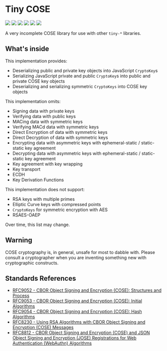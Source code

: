 # Tiny COSE

[![](https://img.shields.io/github/actions/workflow/status/levischuck/tiny-cose/build.yml?branch=main)](https://github.com/LeviSchuck/tiny-cose/actions)
[![](https://img.shields.io/codecov/c/gh/levischuck/tiny-cose?style=flat-square)](https://codecov.io/gh/levischuck/tiny-cose)
[![](https://badge.fury.io/js/@levischuck%2Ftiny-cose.svg)](https://www.npmjs.com/package/@levischuck/tiny-cose)
[![](https://img.shields.io/github/v/tag/levischuck/tiny-cose?label=version&logo=deno&style=flat-square)](https://deno.land/x/tiny_cose)
[![](https://img.shields.io/github/license/levischuck/tiny-cose)](https://github.com/LeviSchuck/tiny-cose/blob/main/LICENSE.txt)
![](https://img.shields.io/bundlephobia/min/%40levischuck/tiny-cose)

A very incomplete COSE library for use with other `tiny-*` libraries.

## What's inside

This implementation provides:

- Deserializing public and private key objects into JavaScript `CryptoKey`s
- Serializing JavaScript private and public `CryptoKey`s into public and private COSE key objects
- Deserializing and serializing symmetric `CryptoKeys` into COSE key objects

This implementation omits:

- Signing data with private keys
- Verifying data with public keys
- MACing data with symmetric keys
- Verifying MACd data with symmetric keys
- Direct Encryption of data with symmetric keys
- Direct Decryption of data with symmetric keys
- Encrypting data with asymmetric keys with ephemeral-static / static-static key
  agreement
- Decrypting data with asymmetric keys with ephemeral-static / static-static key
  agreement
- Key agreement with key wrapping
- Key transport
- ECDH
- Key Derivation Functions

This implementation does not support:

 - RSA keys with multiple primes
 - Elliptic Curve keys with compressed points
 - `CryptoKeys` for symmetric encryption with AES
 - RSAES-OAEP
 

Over time, this list may change.

## Warning

COSE cryptography is, in general, unsafe for most to dabble with. Please consult
a cryptographer when you are inventing something new with cryptographic
constructs.

## Standards References

- [RFC9052 - CBOR Object Signing and Encryption (COSE): Structures and Process](https://www.rfc-editor.org/rfc/rfc9052.html)
- [RFC9053 - CBOR Object Signing and Encryption (COSE): Initial Algorithms](https://www.rfc-editor.org/rfc/rfc9053.html)
- [RFC9054 - CBOR Object Signing and Encryption (COSE): Hash Algorithms](https://www.rfc-editor.org/rfc/rfc9054.html)
- [RFC8230 - Using RSA Algorithms with CBOR Object Signing and Encryption (COSE) Messages](https://www.rfc-editor.org/rfc/rfc8230.html)
- [RFC8812 - CBOR Object Signing and Encryption (COSE) and JSON Object Signing and Encryption (JOSE) Registrations for Web Authentication (WebAuthn) Algorithms](https://www.rfc-editor.org/rfc/rfc8812.html)
